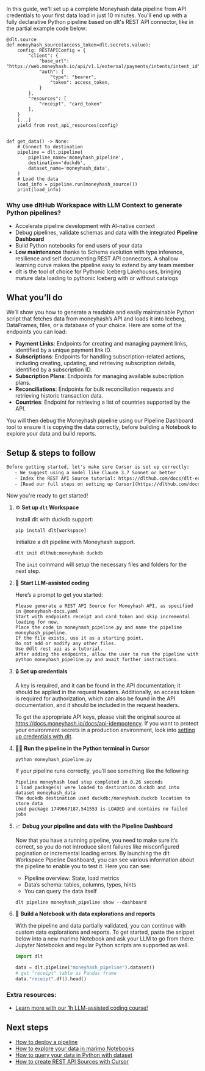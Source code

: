 In this guide, we'll set up a complete Moneyhash data pipeline from API credentials to your first data load in just 10 minutes. You'll end up with a fully declarative Python pipeline based on dlt's REST API connector, like in the partial example code below:

```python-outcome
@dlt.source
def moneyhash_source(access_token=dlt.secrets.value):
    config: RESTAPIConfig = {
        "client": {
            "base_url": "https://web.moneyhash.io/api/v1.1/external/payments/intents/intent_id",
            "auth": {
                "type": "bearer",
                "token": access_token,
            }
        },
        "resources": [
            "receipt", "card_token"
        ],
    }
    [...]
    yield from rest_api_resources(config)


def get_data() -> None:
    # Connect to destination
    pipeline = dlt.pipeline(
        pipeline_name='moneyhash_pipeline',
        destination='duckdb',
        dataset_name='moneyhash_data', 
    )
    # Load the data
    load_info = pipeline.run(moneyhash_source())
    print(load_info) 
```

### Why use dltHub Workspace with LLM Context to generate Python pipelines?

- Accelerate pipeline development with AI-native context
- Debug pipelines, validate schemas and data with the integrated **Pipeline Dashboard**
- Build Python notebooks for end users of your data
- **Low maintenance** thanks to Schema evolution with type inference, resilience and self documenting REST API connectors. A shallow learning curve makes the pipeline easy to extend by any team member
- dlt is the tool of choice for Pythonic Iceberg Lakehouses, bringing mature data loading to pythonic Iceberg with or without catalogs

## What you’ll do

We’ll show you how to generate a readable and easily maintainable Python script that fetches data from moneyhash’s API and loads it into Iceberg, DataFrames, files, or a database of your choice. Here are some of the endpoints you can load:

- **Payment Links**: Endpoints for creating and managing payment links, identified by a unique payment link ID.
- **Subscriptions**: Endpoints for handling subscription-related actions, including creating, updating, and retrieving subscription details, identified by a subscription ID.
- **Subscription Plans**: Endpoints for managing available subscription plans.
- **Reconciliations**: Endpoints for bulk reconciliation requests and retrieving historic transaction data.
- **Countries**: Endpoint for retrieving a list of countries supported by the API.

You will then debug the Moneyhash pipeline using our Pipeline Dashboard tool to ensure it is copying the data correctly, before building a Notebook to explore your data and build reports.

## Setup & steps to follow

```default
Before getting started, let's make sure Cursor is set up correctly:
   - We suggest using a model like Claude 3.7 Sonnet or better
   - Index the REST API Source tutorial: https://dlthub.com/docs/dlt-ecosystem/verified-sources/rest_api/ and add it to context as **@dlt rest api**
   - [Read our full steps on setting up Cursor](https://dlthub.com/docs/dlt-ecosystem/llm-tooling/cursor-restapi#23-configuring-cursor-with-documentation)
```

Now you're ready to get started!

1. ⚙️ **Set up `dlt` Workspace**
    
    Install dlt with duckdb support:
    ```shell
    pip install dlt[workspace]
    ```

    Initialize a dlt pipeline with Moneyhash support.
    ```shell
    dlt init dlthub:moneyhash duckdb
    ```

    The `init` command will setup the necessary files and folders for the next step.
    
2. 🤠 **Start LLM-assisted coding**
    
    Here’s a prompt to get you started:
    
    ```prompt
    Please generate a REST API Source for Moneyhash API, as specified in @moneyhash-docs.yaml 
    Start with endpoints receipt and card_token and skip incremental loading for now. 
    Place the code in moneyhash_pipeline.py and name the pipeline moneyhash_pipeline. 
    If the file exists, use it as a starting point. 
    Do not add or modify any other files. 
    Use @dlt rest api as a tutorial. 
    After adding the endpoints, allow the user to run the pipeline with python moneyhash_pipeline.py and await further instructions.
    ```

    
3. 🔒 **Set up credentials** 
    
    A key is required, and it can be found in the API documentation; it should be applied in the request headers. Additionally, an access token is required for authorization, which can also be found in the API documentation, and it should be included in the request headers.
    
    To get the appropriate API keys, please visit the original source at https://docs.moneyhash.io/docs/api-idempotency.
    If you want to protect your environment secrets in a production environment, look into [setting up credentials with dlt](https://dlthub.com/docs/walkthroughs/add_credentials).
    
4. 🏃‍♀️ **Run the pipeline in the Python terminal in Cursor**
    
    ```shell
    python moneyhash_pipeline.py
    ```
    
    If your pipeline runs correctly, you’ll see something like the following:
    
    ```shell
    Pipeline moneyhash load step completed in 0.26 seconds
    1 load package(s) were loaded to destination duckdb and into dataset moneyhash_data
    The duckdb destination used duckdb:/moneyhash.duckdb location to store data
    Load package 1749667187.541553 is LOADED and contains no failed jobs
    ```
    
5. 📈 **Debug your pipeline and data with the Pipeline Dashboard**

    Now that you have a running pipeline, you need to make sure it’s correct, so you do not introduce silent failures like misconfigured pagination or incremental loading errors. By launching the dlt Workspace Pipeline Dashboard, you can see various information about the pipeline to enable you to test it. Here you can see:
    - Pipeline overview: State, load metrics
    - Data’s schema: tables, columns, types, hints
    - You can query the data itself
    
    ```shell
    dlt pipeline moneyhash_pipeline show --dashboard
    ```
    
6. 🐍 **Build a Notebook with data explorations and reports**

    With the pipeline and data partially validated, you can continue with custom data explorations and reports. To get started, paste the snippet below into a new marimo Notebook and ask your LLM to go from there. Jupyter Notebooks and regular Python scripts are supported as well.

    
    ```python
    import dlt

   data = dlt.pipeline("moneyhash_pipeline").dataset()
   # get "receipt" table as Pandas frame
   data."receipt".df().head()
    ```

### Extra resources:

- [Learn more with our 1h LLM-assisted coding course!](https://www.youtube.com/watch?v=GGid70rnJuM)

## Next steps

- [How to deploy a pipeline](https://dlthub.com/docs/walkthroughs/deploy-a-pipeline)
- [How to explore your data in marimo Notebooks](https://dlthub.com/docs/general-usage/dataset-access/marimo)
- [How to query your data in Python with dataset](https://dlthub.com/docs/general-usage/dataset-access/dataset)
- [How to create REST API Sources with Cursor](https://dlthub.com/docs/dlt-ecosystem/llm-tooling/cursor-restapi)